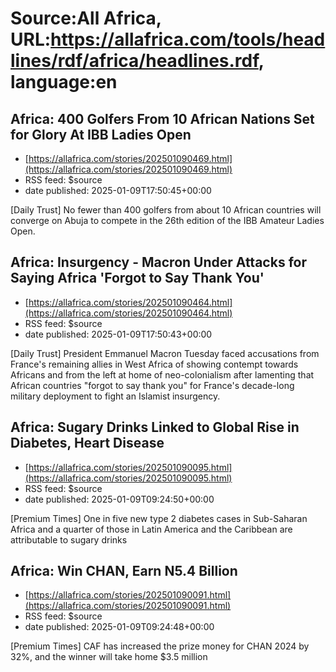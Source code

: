 # Source:All Africa, URL:https://allafrica.com/tools/headlines/rdf/africa/headlines.rdf, language:en

## Africa: 400 Golfers From 10 African Nations Set for Glory At IBB Ladies Open
 - [https://allafrica.com/stories/202501090469.html](https://allafrica.com/stories/202501090469.html)
 - RSS feed: $source
 - date published: 2025-01-09T17:50:45+00:00

[Daily Trust] No fewer than 400 golfers from about 10 African countries will converge on Abuja to compete in the 26th edition of the IBB Amateur Ladies Open.

## Africa: Insurgency - Macron Under Attacks for Saying Africa 'Forgot to Say Thank You'
 - [https://allafrica.com/stories/202501090464.html](https://allafrica.com/stories/202501090464.html)
 - RSS feed: $source
 - date published: 2025-01-09T17:50:43+00:00

[Daily Trust] President Emmanuel Macron Tuesday faced accusations from France's remaining allies in West Africa of showing contempt towards Africans and from the left at home of neo-colonialism after lamenting that African countries "forgot to say thank you" for France's decade-long military deployment to fight an Islamist insurgency.

## Africa: Sugary Drinks Linked to Global Rise in Diabetes, Heart Disease
 - [https://allafrica.com/stories/202501090095.html](https://allafrica.com/stories/202501090095.html)
 - RSS feed: $source
 - date published: 2025-01-09T09:24:50+00:00

[Premium Times] One in five new type 2 diabetes cases in Sub-Saharan Africa and a quarter of those in Latin America and the Caribbean are attributable to sugary drinks

## Africa: Win CHAN, Earn N5.4 Billion
 - [https://allafrica.com/stories/202501090091.html](https://allafrica.com/stories/202501090091.html)
 - RSS feed: $source
 - date published: 2025-01-09T09:24:48+00:00

[Premium Times] CAF has increased the prize money for CHAN 2024 by 32%, and the winner will take home $3.5 million

